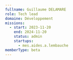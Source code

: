 ```yaml
---
fullname: Guillaume DELAMARE
role: Tech lead
domaine: Développement
missions:
  - start: 2023-11-20
    end: 2024-11-20
    status: admin
    startups:
      - mes.aides.a.lembauche
memberType: beta
---
```

